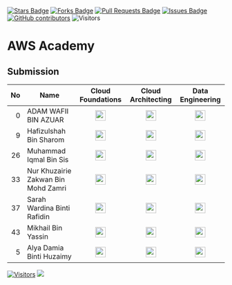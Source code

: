 <a href="https://github.com/drshahizan/obsidian/stargazers"><img src="https://img.shields.io/github/stars/drshahizan/obsidian" alt="Stars Badge"/></a>
<a href="https://github.com/drshahizan/obsidian/network/members"><img src="https://img.shields.io/github/forks/drshahizan/obsidian" alt="Forks Badge"/></a>
<a href="https://github.com/drshahizan/obsidian/pulls"><img src="https://img.shields.io/github/issues-pr/drshahizan/obsidian" alt="Pull Requests Badge"/></a>
<a href="https://github.com/drshahizan/obsidian"><img src="https://img.shields.io/github/issues/drshahizan/obsidian" alt="Issues Badge"/></a>
<a href="https://github.com/drshahizan/obsidian/graphs/contributors"><img alt="GitHub contributors" src="https://img.shields.io/github/contributors/drshahizan/obsidian?color=2b9348"></a>
![Visitors](https://api.visitorbadge.io/api/visitors?path=https%3A%2F%2Fgithub.com%2Fdrshahizan%2obsidian&labelColor=%23d9e3f0&countColor=%23697689&style=flat)


# AWS Academy

## Submission

| No  | Name  | Cloud Foundations | Cloud Architecting | Data Engineering | 
| ---: | ------------- | :-------------: | :-------------: | :-------------: | 
| 0   | ADAM WAFII BIN AZUAR                      | <a href="https://www.credly.com/badges/4bc350fe-4dac-48eb-8ffa-123835bacef4/public_url"><img src="../images/badge1.png" width="24px" height="24px"></a> | <a href="https://www.credly.com/badges/f0cceb63-764c-49a5-8358-45a1921fe550/public_url"><img src="../images/badge2.png" width="24px" height="24px"></a> | <a href="https://www.credly.com/badges/8dfc05e1-c725-4c91-9bbc-8b74e4655b9b/public_url"><img src="../images/badge3.png" width="24px" height="24px"></a>|
| 9   | Hafizulshah Bin Sharom                  | <a href="https://www.credly.com/badges/e13ff47f-a753-447a-b07c-fe72f48e0f93/public_url"><img src="../images/badge1.png" width="24px" height="24px"></a> | <a href="https://www.credly.com/badges/1413f9f0-f2b1-442b-a45d-b6b334a4ac95/public_url"><img src="../images/badge2.png" width="24px" height="24px"></a> | <a href="https://www.credly.com/badges/259de58c-3b70-4c2b-9d4f-2bb5e2c13e69/public_url"><img src="../images/badge3.png" width="24px" height="24px"></a> |
| 26  | Muhammad Iqmal Bin Sis                  |<a href="https://www.credly.com/badges/4527d37c-c78e-4172-8b65-118e64fbac5b/public_url"><img src="../images/badge1.png" width="24px" height="24px"></a> | <a href="https://www.credly.com/badges/0cec78d6-ac77-4c72-a900-1fe5c3c63eba/public_url"><img src="../images/badge2.png" width="24px" height="24px"></a> | <a href="https://www.credly.com/badges/cb8f542e-21d6-4f6a-81c1-c04d1ad4fbc2/public_url"><img src="../images/badge3.png" width="24px" height="24px"></a>
| 33  | Nur Khuzairie Zakwan Bin Mohd Zamri     |<a href="https://www.credly.com/badges/9e7da22a-bf50-458f-8d21-33779933cab1/public_url"><img src="../images/badge1.png" width="24px" height="24px"></a> | <a href="https://www.credly.com/badges/5e4f030b-05b3-4af2-bab0-7800bdd6a1ab/public_url"><img src="../images/badge2.png" width="24px" height="24px"></a> | <a href="https://www.credly.com/badges/3687c9d5-44dd-4aee-b6cb-827129c58bbc/public_url"><img src="../images/badge3.png" width="24px" height="24px"></a>
| 37  | Sarah Wardina Binti Rafidin             |<a href="https://www.credly.com/badges/554f483e-84e3-49c0-9d24-87de02f342cc/public_url"><img src="../images/badge1.png" width="24px" height="24px"></a>| <a href="https://www.credly.com/badges/28c13250-60af-4328-8def-928da31ec9f6/public_url"><img src="../images/badge2.png" width="24px" height="24px"></a> | <a href="https://www.credly.com/badges/730a00cc-0651-470c-97c0-622f384fded5/public_urll"><img src="../images/badge3.png" width="24px" height="24px"></a>|
| 43  | Mikhail Bin Yassin                       |<a href="https://www.credly.com/badges/5b93c137-c38f-4c56-988b-5fdee0fa9bb2/public_url"><img src="../images/badge1.png" width="24px" height="24px"></a>| <a href="https://www.credly.com/badges/30ba8bf6-0977-4064-bda5-382c3c5c3520/public_url"><img src="../images/badge2.png" width="24px" height="24px"></a> | <a href="https://www.credly.com/badges/9474dc4b-634f-42ec-870a-6d16be87cfaf/public_url"><img src="../images/badge3.png" width="24px" height="24px"></a>|
| 5  | Alya Damia Binti Huzaimy             |<a href="https://www.credly.com/badges/4212c00f-ff94-4fd2-8b2c-5db05b082646/public_url"><img src="../images/badge1.png" width="24px" height="24px"></a>| <a href="https://www.credly.com/badges/73dc6631-0d6a-4c32-8c2e-5266b5ea3829/public_url"><img src="../images/badge2.png" width="24px" height="24px"></a> | <a href="https://www.credly.com/badges/fb40f8b8-486f-4b9d-a390-3a59597d40bb/public_url"><img src="../images/badge3.png" width="24px" height="24px"></a>|


[![Visitors](https://api.visitorbadge.io/api/visitors?path=https%3A%2F%2Fgithub.com%2Fdrshahizan&labelColor=%23697689&countColor=%23555555&style=plastic)](https://visitorbadge.io/status?path=https%3A%2F%2Fgithub.com%2Fdrshahizan)
![](https://hit.yhype.me/github/profile?user_id=81284918)
